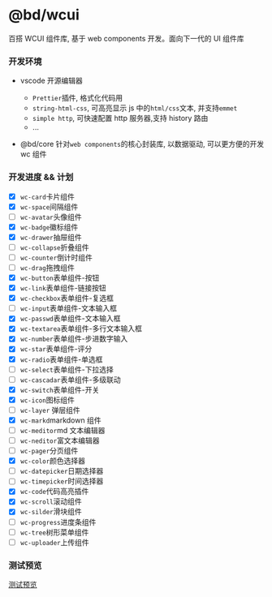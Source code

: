 # @bd/wcui

百搭 WCUI 组件库, 基于 web components 开发。面向下一代的 UI 组件库

### 开发环境

- vscode 开源编辑器

  - `Prettier`插件, 格式化代码用
  - `string-html-css`, 可高亮显示 js 中的`html/css`文本, 并支持`emmet`
  - `simple http`, 可快速配置 http 服务器,支持 history 路由
  - ...

- @bd/core 针对`web components`的核心封装库, 以数据驱动, 可以更方便的开发 wc 组件

### 开发进度 && 计划

- [x] `wc-card`卡片组件
- [x] `wc-space`间隔组件
- [ ] `wc-avatar`头像组件
- [x] `wc-badge`徽标组件
- [x] `wc-drawer`抽屉组件
- [ ] `wc-collapse`折叠组件
- [ ] `wc-counter`倒计时组件
- [ ] `wc-drag`拖拽组件
- [x] `wc-button`表单组件-按钮
- [x] `wc-link`表单组件-链接按钮
- [x] `wc-checkbox`表单组件-复选框
- [ ] `wc-input`表单组件-文本输入框
- [x] `wc-passwd`表单组件-文本输入框
- [x] `wc-textarea`表单组件-多行文本输入框
- [x] `wc-number`表单组件-步进数字输入
- [x] `wc-star`表单组件-评分
- [x] `wc-radio`表单组件-单选框
- [ ] `wc-select`表单组件-下拉选择
- [ ] `wc-cascadar`表单组件-多级联动
- [x] `wc-switch`表单组件-开关
- [x] `wc-icon`图标组件
- [ ] `wc-layer` 弹层组件
- [x] `wc-markd`markdown 组件
- [ ] `wc-meditor`md 文本编辑器
- [ ] `wc-neditor`富文本编辑器
- [ ] `wc-pager`分页组件
- [x] `wc-color`颜色选择器
- [ ] `wc-datepicker`日期选择器
- [ ] `wc-timepicker`时间选择器
- [x] `wc-code`代码高亮插件
- [x] `wc-scroll`滚动组件
- [x] `wc-silder`滑块组件
- [ ] `wc-progress`进度条组件
- [ ] `wc-tree`树形菜单组件
- [ ] `wc-uploader`上传组件

### 测试预览

[测试预览](./develop.md)
